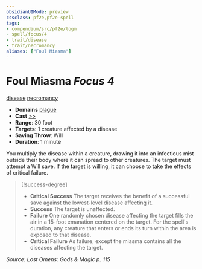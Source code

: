 ```yaml
---
obsidianUIMode: preview
cssclass: pf2e,pf2e-spell
tags:
- compendium/src/pf2e/logm
- spell/focus/4
- trait/disease
- trait/necromancy
aliases: ["Foul Miasma"]
---
```

# Foul Miasma *Focus 4*   
[disease](rules/traits/disease.md "Disease Effect Trait")  [necromancy](rules/traits/necromancy.md "Necromancy School Trait")  

- **Domains** [plague](compendium/setting/domains.md#Plague)
- **Cast** [>>](rules/core-rulebook/chapter-9-playing-the-game.md#Actions "Two-Action") 
- **Range**: 30 foot
- **Targets**: 1 creature affected by a disease
- **Saving Throw**: Will
- **Duration**: 1 minute

You multiply the disease within a creature, drawing it into an infectious mist outside their body where it can spread to other creatures. The target must attempt a Will save. If the target is willing, it can choose to take the effects of critical failure.

> [!success-degree] 
> - **Critical Success** The target receives the benefit of a successful save against the lowest-level disease affecting it.
> - **Success** The target is unaffected.
> - **Failure** One randomly chosen disease affecting the target fills the air in a 15-foot emanation centered on the target. For the spell's duration, any creature that enters or ends its turn within the area is exposed to that disease.
> - **Critical Failure** As failure, except the miasma contains all the diseases affecting the target.

*Source: Lost Omens: Gods & Magic p. 115*